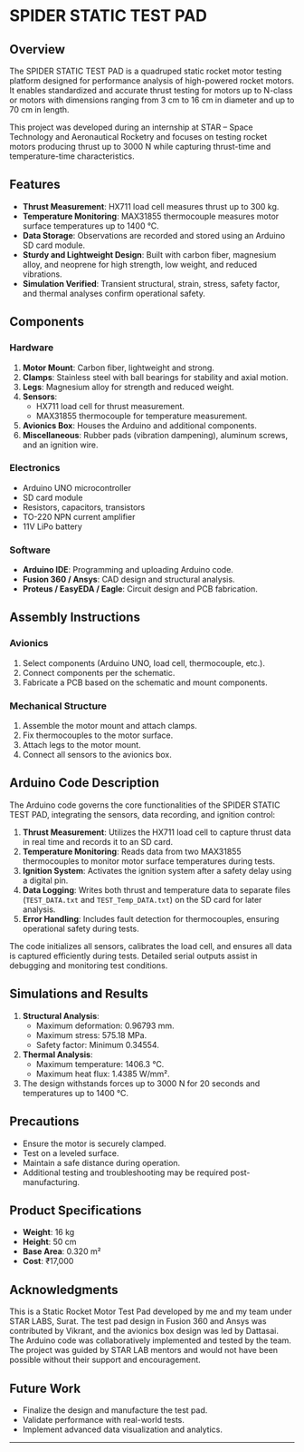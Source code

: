 # SPIDER STATIC TEST PAD

## Overview

The SPIDER STATIC TEST PAD is a quadruped static rocket motor testing platform designed for performance analysis of high-powered rocket motors. It enables standardized and accurate thrust testing for motors up to N-class or motors with dimensions ranging from 3 cm to 16 cm in diameter and up to 70 cm in length.

This project was developed during an internship at STAR – Space Technology and Aeronautical Rocketry and focuses on testing rocket motors producing thrust up to 3000 N while capturing thrust-time and temperature-time characteristics.

## Features

- **Thrust Measurement**: HX711 load cell measures thrust up to 300 kg.
- **Temperature Monitoring**: MAX31855 thermocouple measures motor surface temperatures up to 1400 °C.
- **Data Storage**: Observations are recorded and stored using an Arduino SD card module.
- **Sturdy and Lightweight Design**: Built with carbon fiber, magnesium alloy, and neoprene for high strength, low weight, and reduced vibrations.
- **Simulation Verified**: Transient structural, strain, stress, safety factor, and thermal analyses confirm operational safety.

## Components

### Hardware

1. **Motor Mount**: Carbon fiber, lightweight and strong.
2. **Clamps**: Stainless steel with ball bearings for stability and axial motion.
3. **Legs**: Magnesium alloy for strength and reduced weight.
4. **Sensors**:
   - HX711 load cell for thrust measurement.
   - MAX31855 thermocouple for temperature measurement.
5. **Avionics Box**: Houses the Arduino and additional components.
6. **Miscellaneous**: Rubber pads (vibration dampening), aluminum screws, and an ignition wire.

### Electronics

- Arduino UNO microcontroller
- SD card module
- Resistors, capacitors, transistors
- TO-220 NPN current amplifier
- 11V LiPo battery

### Software

- **Arduino IDE**: Programming and uploading Arduino code.
- **Fusion 360 / Ansys**: CAD design and structural analysis.
- **Proteus / EasyEDA / Eagle**: Circuit design and PCB fabrication.

## Assembly Instructions

### Avionics

1. Select components (Arduino UNO, load cell, thermocouple, etc.).
2. Connect components per the schematic.
3. Fabricate a PCB based on the schematic and mount components.

### Mechanical Structure

1. Assemble the motor mount and attach clamps.
2. Fix thermocouples to the motor surface.
3. Attach legs to the motor mount.
4. Connect all sensors to the avionics box.

## Arduino Code Description
The Arduino code governs the core functionalities of the SPIDER STATIC TEST PAD, integrating the sensors, data recording, and ignition control:

1. **Thrust Measurement**: Utilizes the HX711 load cell to capture thrust data in real time and records it to an SD card.
2. **Temperature Monitoring**: Reads data from two MAX31855 thermocouples to monitor motor surface temperatures during tests.
3. **Ignition System**: Activates the ignition system after a safety delay using a digital pin.
4. **Data Logging**: Writes both thrust and temperature data to separate files (`TEST_DATA.txt` and `TEST_Temp_DATA.txt`) on the SD card for later analysis.
5. **Error Handling**: Includes fault detection for thermocouples, ensuring operational safety during tests.

The code initializes all sensors, calibrates the load cell, and ensures all data is captured efficiently during tests. Detailed serial outputs assist in debugging and monitoring test conditions.

## Simulations and Results

1. **Structural Analysis**:
   - Maximum deformation: 0.96793 mm.
   - Maximum stress: 575.18 MPa.
   - Safety factor: Minimum 0.34554.
2. **Thermal Analysis**:
   - Maximum temperature: 1406.3 °C.
   - Maximum heat flux: 1.4385 W/mm².
3. The design withstands forces up to 3000 N for 20 seconds and temperatures up to 1400 °C.

## Precautions

- Ensure the motor is securely clamped.
- Test on a leveled surface.
- Maintain a safe distance during operation.
- Additional testing and troubleshooting may be required post-manufacturing.

## Product Specifications

- **Weight**: 16 kg
- **Height**: 50 cm
- **Base Area**: 0.320 m²
- **Cost**: ₹17,000

## Acknowledgments

This is a Static Rocket Motor Test Pad developed by me and my team under STAR LABS, Surat. The test pad design in Fusion 360 and Ansys was contributed by Vikrant, and the avionics box design was led by Dattasai. The Arduino code was collaboratively implemented and tested by the team. The project was guided by STAR LAB mentors and would not have been possible without their support and encouragement.

## Future Work

- Finalize the design and manufacture the test pad.
- Validate performance with real-world tests.
- Implement advanced data visualization and analytics.

---

